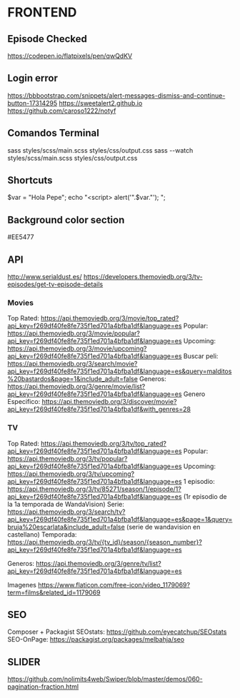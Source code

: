 # FRONTEND

## Episode Checked
https://codepen.io/flatpixels/pen/qwQdKV


## Login error
https://bbbootstrap.com/snippets/alert-messages-dismiss-and-continue-button-17314295
https://sweetalert2.github.io
https://github.com/caroso1222/notyf

## Comandos Terminal
sass styles/scss/main.scss  styles/css/output.css
sass --watch styles/scss/main.scss styles/css/output.css

## Shortcuts
$var = "Hola Pepe";
echo "<script> alert('".$var."'); </script>";

## Background color section

#EE5477


## API
http://www.serialdust.es/
https://developers.themoviedb.org/3/tv-episodes/get-tv-episode-details

### Movies
Top Rated: https://api.themoviedb.org/3/movie/top_rated?api_key=f269df40fe8fe735f1ed701a4bfba1df&language=es
Popular: https://api.themoviedb.org/3/movie/popular?api_key=f269df40fe8fe735f1ed701a4bfba1df&language=es
Upcoming: https://api.themoviedb.org/3/movie/upcoming?api_key=f269df40fe8fe735f1ed701a4bfba1df&language=es
Buscar peli: https://api.themoviedb.org/3/search/movie?api_key=f269df40fe8fe735f1ed701a4bfba1df&language=es&query=malditos%20bastardos&page=1&include_adult=false
Generos: https://api.themoviedb.org/3/genre/movie/list?api_key=f269df40fe8fe735f1ed701a4bfba1df&language=es
Genero Especifico: https://api.themoviedb.org/3/discover/movie?api_key=f269df40fe8fe735f1ed701a4bfba1df&with_genres=28

### TV
Top Rated: https://api.themoviedb.org/3/tv/top_rated?api_key=f269df40fe8fe735f1ed701a4bfba1df&language=es
Popular: https://api.themoviedb.org/3/tv/popular?api_key=f269df40fe8fe735f1ed701a4bfba1df&language=es
Upcoming: https://api.themoviedb.org/3/tv/upcoming?api_key=f269df40fe8fe735f1ed701a4bfba1df&language=es
1 episodio: https://api.themoviedb.org/3/tv/85271/season/1/episode/1?api_key=f269df40fe8fe735f1ed701a4bfba1df&language=es (1r episodio de la 1a temporada de WandaVision)
Serie: https://api.themoviedb.org/3/search/tv?api_key=f269df40fe8fe735f1ed701a4bfba1df&language=es&page=1&query=bruja%20escarlata&include_adult=false (serie de wandavision en castellano)
Temporada: https://api.themoviedb.org/3/tv/{tv_id}/season/{season_number}?api_key=f269df40fe8fe735f1ed701a4bfba1df&language=es

Generos: https://api.themoviedb.org/3/genre/tv/list?api_key=f269df40fe8fe735f1ed701a4bfba1df&language=es


Imagenes
https://www.flaticon.com/free-icon/video_1179069?term=films&related_id=1179069


## SEO
Composer + Packagist
SEOstats: https://github.com/eyecatchup/SEOstats
SEO-OnPage: https://packagist.org/packages/melbahja/seo

## SLIDER

https://github.com/nolimits4web/Swiper/blob/master/demos/060-pagination-fraction.html